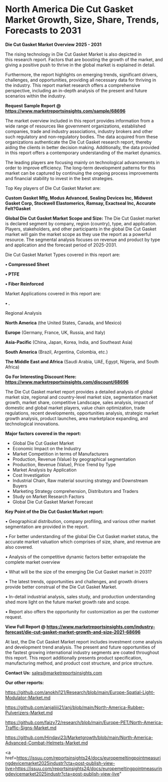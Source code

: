 # North America Die Cut Gasket Market Growth, Size, Share, Trends, Forecasts to 2031

<Strong> Die Cut Gasket Market Overview 2025 - 2031</strong>

The rising technology in Die Cut Gasket Market is also depicted in this research report. Factors that are boosting the growth of the market, and giving a positive push to thrive in the global market is explained in detail.

Furthermore, the report highlights on emerging trends, significant drivers, challenges, and opportunities, providing all necessary data for thriving in the industry. This report market research offers a comprehensive perspective, including an in-depth analysis of the present and future scenarios within the industry.

<strong>Request Sample Report @ <a href=https://www.marketreportsinsights.com/sample/68696>https://www.marketreportsinsights.com/sample/68696</a></strong>

The market overview included in this report provides information from a wide range of resources like government organizations, established companies, trade and industry associations, industry brokers and other such regulatory and non-regulatory bodies. The data acquired from these organizations authenticate the Die Cut Gasket research report, thereby aiding the clients in better decision making. Additionally, the data provided in this report offers a contemporary understanding of the market dynamics.

The leading players are focusing mainly on technological advancements in order to improve efficiency. The long-term development patterns for this market can be captured by continuing the ongoing process improvements and financial stability to invest in the best strategies.

Top Key players of Die Cut Gasket Market are:

<strong>Custom Gasket Mfg, Modus Advanced, Sealing Devices Inc, Midwest Gasket Corp, Stockwell Elastomerics, Ramsay, Exactseal Inc, Accurate Felt?Gasket</strong>

<strong><b>Global Die Cut Gasket Market Scope and Size:</b></strong>
The Die Cut Gasket market is declared segment by company, region (country), type, and application. Players, stakeholders, and other participants in the global Die Cut Gasket market will gain the market scope as they use the report as a powerful resource. The segmental analysis focuses on revenue and product by type and application and the forecast period of 2025-2031.

Die Cut Gasket Market Types covered in this report are:

<strong>• Compressed Sheet

• PTFE

• Fiber Reinforced</strong>

Market Applications covered in this report are:

<strong>• .</strong> 

Regional Analysis

<strong>North America</strong> (the United States, Canada, and Mexico)

<strong>Europe</strong> (Germany, France, UK, Russia, and Italy)

<strong>Asia-Pacific</strong> (China, Japan, Korea, India, and Southeast Asia)

<strong>South America</strong> (Brazil, Argentina, Colombia, etc.)

<strong>The Middle East and Africa</strong> (Saudi Arabia, UAE, Egypt, Nigeria, and South Africa)

<strong>Go For Interesting Discount Here: <a href=https://www.marketreportsinsights.com/discount/68696>https://www.marketreportsinsights.com/discount/68696</a></strong>

The Die Cut Gasket market report provides a detailed analysis of global market size, regional and country-level market size, segmentation market growth, market share, competitive Landscape, sales analysis, impact of domestic and global market players, value chain optimization, trade regulations, recent developments, opportunities analysis, strategic market growth analysis, product launches, area marketplace expanding, and technological innovations.

<strong><b>Major factors covered in the report:</b></strong>
<ul>
  <li>Global Die Cut Gasket Market </li>
  <li>Economic Impact on the Industry</li>
  <li>Market Competition in terms of Manufacturers</li>
  <li>Production, Revenue (Value) by geographical segmentation</li>
  <li>Production, Revenue (Value), Price Trend by Type</li>
  <li>Market Analysis by Application</li>
  <li>Cost Investigation</li>
  <li>Industrial Chain, Raw material sourcing strategy and Downstream Buyers</li>
  <li>Marketing Strategy comprehension, Distributors and Traders</li>
  <li>Study on Market Research Factors</li>
  <li>Global Die Cut Gasket Market Forecast</li>
</ul>

<strong><b>Key Point of the Die Cut Gasket Market report:</b></strong>

• Geographical distribution, company profiling, and various other market segmentation are provided in the report.

• For better understanding of the global Die Cut Gasket market status, the accurate market valuation which comprises of size, share, and revenue are also covered.

• Analysis of the competitive dynamic factors better extrapolate the complete market overview

• What will be the size of the emerging Die Cut Gasket market in 2031?

• The latest trends, opportunities and challenges, and growth drivers provide better construal of the Die Cut Gasket Market.

• In-detail industrial analysis, sales study, and production understanding shed more light on the future market growth rate and scope.

• Report also offers the opportunity for customization as per the customer request.

<strong><b>View Full Report @ <a href=https://www.marketreportsinsights.com/industry-forecast/die-cut-gasket-market-growth-and-size-2021-68696>https://www.marketreportsinsights.com/industry-forecast/die-cut-gasket-market-growth-and-size-2021-68696</a></b></strong>


At last, the Die Cut Gasket Market report includes investment come analysis and development trend analysis. The present and future opportunities of the fastest growing international industry segments are coated throughout this report. This report additionally presents product specification, manufacturing method, and product cost structure, and price structure.

<strong>Contact Us:</strong>
sales@marketreportsinsights.com

<strong>Our other reports:</strong>

<a href=https://github.com/anokhi121/Research/blob/main/Europe-Spatial-Light-Modulator-Market.md>https://github.com/anokhi121/Research/blob/main/Europe-Spatial-Light-Modulator-Market.md</a>

<a href=https://github.com/anjaliiii21/anj/blob/main/North-America-Rubber-Pulverizers-Market.md>https://github.com/anjaliiii21/anj/blob/main/North-America-Rubber-Pulverizers-Market.md</a>

<a href=https://github.com/faizy72/research/blob/main/Europe-PET/North-America-Traffic-Signs-Market.md>https://github.com/faizy72/research/blob/main/Europe-PET/North-America-Traffic-Signs-Market.md</a>

<a href=https://github.com/Hindavi23/Marketgrowth/blob/main/North-America-Advanced-Combat-Helmets-Market.md>https://github.com/Hindavi23/Marketgrowth/blob/main/North-America-Advanced-Combat-Helmets-Market.md</a>

<a href=https://issuu.com/reportsinsights24/docs/europemeltingpointmeasuringdevicemarket2025industr?cta=post-publish-view-live>https://issuu.com/reportsinsights24/docs/europemeltingpointmeasuringdevicemarket2025industr?cta=post-publish-view-live</a>"
